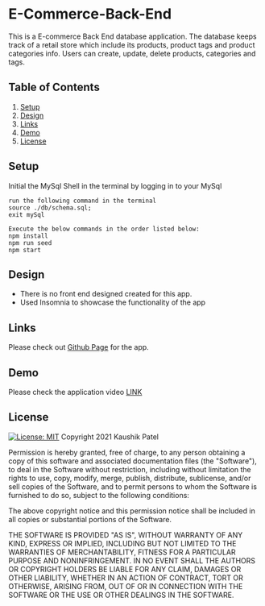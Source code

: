 # E-Commerce-Back-End

This is a E-commerce Back End database application. The database keeps track of a retail store which include its products, product tags and product categories info. Users can create, update, delete products, categories and tags.

## Table of Contents
1. [Setup](#setup)
2. [Design](#design)
3. [Links](#links)
4. [Demo](#demo)
5. [License](#license)

<a name="setup"></a>

## Setup

Initial the MySql Shell in the terminal by logging in to your MySql

```
run the following command in the terminal
source ./db/schema.sql;
exit mySql
```

```
Execute the below commands in the order listed below:
npm install
npm run seed
npm start
```

<a name="design"></a>

## Design

* There is no front end designed created for this app.
* Used Insomnia to showcase the functionality of the app


<a name="links"></a>

## Links

Please check out [Github Page](https://github.com/kashpateltech/E-Commerce-Back-End) for the app.

<a name="demo"></a>

## Demo


Please check the application video [LINK](https://youtu.be/VA7bx-K3Wn0)

<a name="license"></a>

## License
[![License: MIT](https://img.shields.io/badge/License-MIT-yellow.svg)](https://opensource.org/licenses/MIT)
Copyright 2021 Kaushik Patel

Permission is hereby granted, free of charge, to any person obtaining a copy of this software and associated documentation files (the "Software"), to deal in the Software without restriction, including without limitation the rights to use, copy, modify, merge, publish, distribute, sublicense, and/or sell copies of the Software, and to permit persons to whom the Software is furnished to do so, subject to the following conditions:

The above copyright notice and this permission notice shall be included in all copies or substantial portions of the Software.

THE SOFTWARE IS PROVIDED "AS IS", WITHOUT WARRANTY OF ANY KIND, EXPRESS OR IMPLIED, INCLUDING BUT NOT LIMITED TO THE WARRANTIES OF MERCHANTABILITY, FITNESS FOR A PARTICULAR PURPOSE AND NONINFRINGEMENT. IN NO EVENT SHALL THE AUTHORS OR COPYRIGHT HOLDERS BE LIABLE FOR ANY CLAIM, DAMAGES OR OTHER LIABILITY, WHETHER IN AN ACTION OF CONTRACT, TORT OR OTHERWISE, ARISING FROM, OUT OF OR IN CONNECTION WITH THE SOFTWARE OR THE USE OR OTHER DEALINGS IN THE SOFTWARE.
